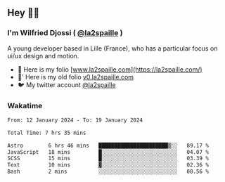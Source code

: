 ## Hey 👋🏾
### I'm Wilfried Djossi ( <a href="https://twitter.com/la2spaille/" target="_blank">@la2spaille</a> )
A young developer based in Lille (France), who has a particular focus on ui/ux design and motion.

- 🎨 Here is my folio [www.la2spaille.com](https://la2spaille.com/)
- 🎨' Here is my old folio [v0.la2spaille.com](https://v0.la2spaille.com/)
- 🐦 My twitter account [@la2spaille](https://twitter.com/la2spaille/)

### Wakatime
<!--START_SECTION:waka-->

```txt
From: 12 January 2024 - To: 19 January 2024

Total Time: 7 hrs 35 mins

Astro        6 hrs 46 mins   ██████████████████████▒░░   89.17 %
JavaScript   18 mins         █░░░░░░░░░░░░░░░░░░░░░░░░   04.07 %
SCSS         15 mins         █░░░░░░░░░░░░░░░░░░░░░░░░   03.39 %
Text         10 mins         ▓░░░░░░░░░░░░░░░░░░░░░░░░   02.36 %
Bash         2 mins          ░░░░░░░░░░░░░░░░░░░░░░░░░   00.56 %
```

<!--END_SECTION:waka-->
<!--
**la2spaille/la2spaille** is a ✨ _special_ ✨ repository because its `README.md` (this file) appears on your GitHub profile.

Here are some ideas to get you started:

- 🔭 I’m currently working on ...
- 🌱 I’m currently learning ...
- 👯 I’m looking to collaborate on ...
- 🤔 I’m looking for help with ...
- 💬 Ask me about ...
- 📫 How to reach me: ...
- 😄 Pronouns: ...
- ⚡ Fun fact: ...
-->
